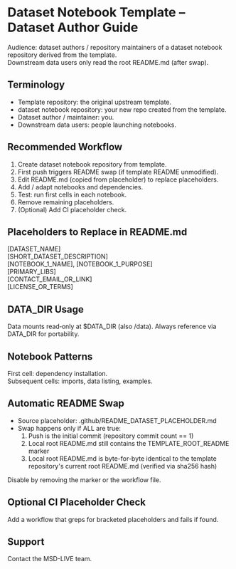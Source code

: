 # Dataset Notebook Template – Dataset Author Guide

Audience: dataset authors / repository maintainers of a dataset notebook repository derived from the template.  
Downstream data users only read the root README.md (after swap).

## Terminology
- Template repository: the original upstream template.
- dataset notebook repository: your new repo created from the template.
- Dataset author / maintainer: you.
- Downstream data users: people launching notebooks.

## Recommended Workflow
1. Create dataset notebook repository from template.
2. First push triggers README swap (if template README unmodified).
3. Edit README.md (copied from placeholder) to replace placeholders.
4. Add / adapt notebooks and dependencies.
5. Test: run first cells in each notebook.
6. Remove remaining placeholders.
7. (Optional) Add CI placeholder check.

## Placeholders to Replace in README.md
[DATASET_NAME]  
[SHORT_DATASET_DESCRIPTION]  
[NOTEBOOK_1_NAME], [NOTEBOOK_1_PURPOSE]  
[PRIMARY_LIBS]  
[CONTACT_EMAIL_OR_LINK]  
[LICENSE_OR_TERMS]  

## DATA_DIR Usage
Data mounts read‑only at $DATA_DIR (also /data). Always reference via DATA_DIR for portability.

## Notebook Patterns
First cell: dependency installation.  
Subsequent cells: imports, data listing, examples.

## Automatic README Swap
- Source placeholder: .github/README_DATASET_PLACEHOLDER.md
- Swap happens only if ALL are true:
  1. Push is the initial commit (repository commit count == 1)
  2. Local root README.md still contains the TEMPLATE_ROOT_README marker
  3. Local root README.md is byte-for-byte identical to the template repository's current root README.md (verified via sha256 hash)

Disable by removing the marker or the workflow file.

## Optional CI Placeholder Check
Add a workflow that greps for bracketed placeholders and fails if found.

## Support
Contact the MSD-LIVE team.

